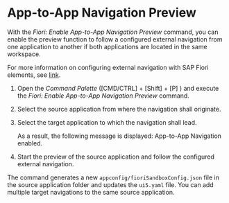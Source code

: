 <!-- loio543675ffa6e54564a0b9e63cd400c008 -->

# App-to-App Navigation Preview



With the *Fiori: Enable App-to-App Navigation Preview* command, you can enable the preview function to follow a configured external navigation from one application to another if both applications are located in the same workspace.

For more information on configuring external navigation with SAP Fiori elements, see [link](https://sapui5.hana.ondemand.com/sdk/#/topic/1d4a0f94bfee48d1b50ca8084a76beec).

1.  Open the *Command Palette* \([CMD/CTRL\] + [Shift\] + [P\] \) and execute the *Fiori: Enable App-to-App Navigation Preview* command.
2.  Select the source application from where the navigation shall originate.
3.  Select the target application to which the navigation shall lead.

    As a result, the following message is displayed: App-to-App Navigation enabled.

4.  Start the preview of the source application and follow the configured external navigation.

The command generates a new `appconfig/fioriSandboxConfig.json` file in the source application folder and updates the `ui5.yaml` file. You can add multiple target navigations to the same source application.

